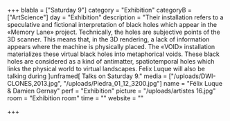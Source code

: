 +++
blabla = ["Saturday 9"]
category = "Exhibition"
categoryB = ["ArtScience"]
day = "Exhibition"
description = "Their installation refers to a speculative and fictional interpretation of black holes which appear in the «Memory Lane» project. Technically, the holes are subjective points of the 3D scanner. This means that, in the 3D rendering, a lack of information appears where the machine is physically placed. The «VOID» installation materializes these virtual black holes into metaphorical voids. These black holes are considered as a kind of antimatter, spatiotemporal holes which links the physical world to virtual landscapes. Felix Luque will also be talking during ]unframed[ Talks on Saturday 9."
media = ["/uploads/DWI-CLONES,2013.jpg", "/uploads/Piedra_01_12_3200.jpg"]
name = "Félix Luque & Damien Gernay"
perf = "Exhibition"
picture = "/uploads/artistes 16.jpg"
room = "Exhibition room"
time = ""
website = ""

+++
